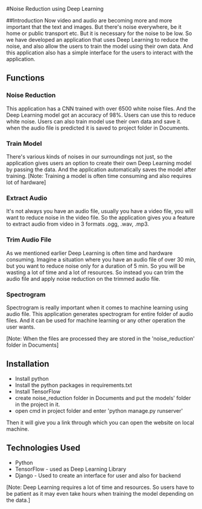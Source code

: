 #Noise Reduction using Deep Learning

##Introduction
Now video and audio are becoming more and more important that the text and images.
But there's noise everywhere, be it home or public transport etc. But it is necessary for the noise
to be low. So we have developed an application that uses Deep Learning to reduce the noise, and also allow the
users to train the model using their own data. And this application also has a simple interface for the users to
interact with the application.


## Functions

### Noise Reduction
This application has a CNN trained with over 6500 white noise files. And the Deep Learning model got an accuracy of 98%.
Users can use this to reduce white noise. Users can also train model use their own data and save it.
when the audio file is predicted it is saved to project folder in Documents.

### Train Model
There's various kinds of noises in our surroundings not just, so the application gives users an option to create their 
own Deep Learning model by passing the data. And the application automatically saves the model after training.
[Note: Training a model is often time consuming and also requires lot of hardware]

### Extract Audio
It's not always you have an audio file, usually you have a video file, you will want to reduce noise in the video file. 
So the application gives you a feature to extract audio from video in 3 formats .ogg, .wav, .mp3.

### Trim Audio File
As we mentioned earlier Deep Learning is often time and hardware consuming. Imagine a situation where you have an audio 
file of over 30 min, but you want to reduce noise only for a duration of 5 min. So you will be wasting a lot of time and 
a lot of resources. So instead you can trim the audio file and apply noise reduction on the trimmed audio file.

### Spectrogram
Spectrogram is really important when it comes to machine learning using audio file. This application generates 
spectrogram for entire folder of audio files. And it can be used for machine learning or any other operation the user 
wants.

[Note: When the files are processed they are stored in the 'noise_reduction' folder in Documents]

## Installation
* Install python
* Install the python packages in requirements.txt
* Install TensorFlow
* create noise_reduction folder in Documents and put the models' folder in the project in it.
* open cmd in project folder and enter 'python manage.py runserver'

Then it will give you a link through which you can open the website on local machine.

## Technologies Used
* Python
* TensorFlow - used as Deep Learning Library
* Django - Used to create an interface for user and also for backend

[Note: Deep Learning requires a lot of time and resources. So users have to be patient as it may even take hours when 
training the model depending on the data.]
